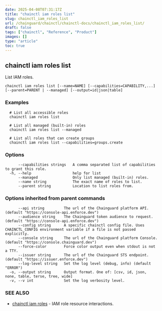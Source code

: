 ```yaml
---
date: 2025-04-08T07:31:17Z
title: "chainctl iam roles list"
slug: chainctl_iam_roles_list
url: /chainguard/chainctl/chainctl-docs/chainctl_iam_roles_list/
draft: false
tags: ["chainctl", "Reference", "Product"]
images: []
type: "article"
toc: true
---
```

## chainctl iam roles list

List IAM roles.

```
chainctl iam roles list [--name=NAME] [--capabilities=CAPABILITY,...] [--parent=PARENT | --managed] [--output=id|json|table]
```

### Examples

```
  # List all accessible roles
  chainctl iam roles list
  
  # List all managed (built-in) roles
  chainctl iam roles list --managed
  
  # List all roles that can create groups
  chainctl iam roles list --capabilities=groups.create
```

### Options

```
      --capabilities strings   A comma separated list of capabilities to grant this role.
  -h, --help                   help for list
      --managed                Only list managed (built-in) roles.
      --name string            The exact name of roles to list.
      --parent string          Location to list roles from.
```

### Options inherited from parent commands

```
      --api string         The url of the Chainguard platform API. (default "https://console-api.enforce.dev")
      --audience string    The Chainguard token audience to request. (default "https://console-api.enforce.dev")
      --config string      A specific chainctl config file. Uses CHAINCTL_CONFIG environment variable if a file is not passed explicitly.
      --console string     The url of the Chainguard platform Console. (default "https://console.chainguard.dev")
      --force-color        Force color output even when stdout is not a TTY.
      --issuer string      The url of the Chainguard STS endpoint. (default "https://issuer.enforce.dev")
      --log-level string   Set the log level (debug, info) (default "ERROR")
  -o, --output string      Output format. One of: [csv, id, json, none, table, terse, tree, wide]
  -v, --v int              Set the log verbosity level.
```

### SEE ALSO

* [chainctl iam roles](/chainguard/chainctl/chainctl-docs/chainctl_iam_roles/)	 - IAM role resource interactions.

